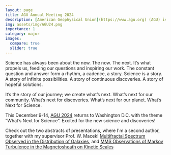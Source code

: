 ```yaml
---
layout: page
title: AGU Annual Meeting 2024
description: [American Geophysical Union](https://www.agu.org) (AGU) is a global community supporting more than half a million advocates and professionals in the Earth and space sciences.
img: assets/img/AGU24.png
importance: 1
category: major
images:
  compare: true
  slider: true
---
```


Science has always been about the new. The now. The next. It’s what propels us, feeding our questions and inspiring our work. The constant question and answer form a rhythm, a cadence, a story. Science is a story. A story of infinite possibilities. A story of continuous discoveries. A story of hopeful solutions.

It’s the story of our journey; we create what’s next. What’s next for our community. What’s next for discoveries. What’s next for our planet. What’s Next for Science.

This December 9-14, [AGU 2024](https://www.agu.org/annual-meeting) returns to Washington D.C. with the theme “What’s Next for Science”. Excited for the new science and discoveries!


Check out the two abstracts of presentations, where I'm a second author, together with my supervisor Prof. W. Macek! [Multifractal Spectrum Observed in the Distribution of Galaxies](https://agu.confex.com/agu/agu24/meetingapp.cgi/Paper/1520274), and [MMS Observations of Markov Turbulence in the Magnetosheath on Kinetic Scales](https://agu.confex.com/agu/agu24/meetingapp.cgi/Paper/1508290)

